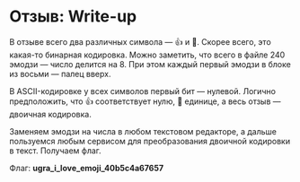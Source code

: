 # Отзыв: Write-up

В отзыве всего два различных символа — 👍 и 🤔. Скорее всего, это какая-то бинарная кодировка. Можно заметить, что всего в файле 240 эмодзи — число делится на 8. При этом каждый первый эмодзи в блоке из восьми — палец вверх.

В ASCII-кодировке у всех символов первый бит — нулевой. Логично предположить, что 👍 соответствует нулю, 🤔 единице, а весь отзыв — двоичная кодировка.

Заменяем эмодзи на числа в любом текстовом редакторе, а дальше пользуемся любым сервисом для преобразования двоичной кодировки в текст. Получаем флаг.

Флаг: **ugra_i_love_emoji_40b5c4a67657**
